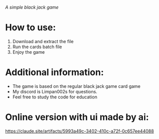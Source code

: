 *A simple black jack game*

# How to use:
1. Download and extract the file
2. Run the cards batch file
3. Enjoy the game

# Additional information:
- The game is based on the regular black jack game card game
- My discord is Limpan002s for questions.
- Feel free to study the code for education

# Online version with ui made by ai:
https://claude.site/artifacts/5993a49c-3402-410c-a72f-0c657ee44088
